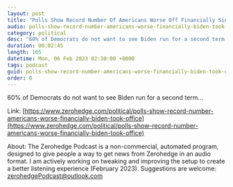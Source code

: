 ```yaml
---
layout: post
title: "Polls Show Record Number Of Americans Worse Off Financially Since Biden Took Office"
audio: polls-show-record-number-americans-worse-financially-biden-took-office-0
category: political
desc: "60% of Democrats do not want to see Biden run for a second term..."
duration: 00:02:45
length: 165
datetime: Mon, 06 Feb 2023 02:30:00 +0000
tags: podcast
guid: polls-show-record-number-americans-worse-financially-biden-took-office-0
order: 0
---
```

60% of Democrats do not want to see Biden run for a second term...

Link: [https://www.zerohedge.com/political/polls-show-record-number-americans-worse-financially-biden-took-office](https://www.zerohedge.com/political/polls-show-record-number-americans-worse-financially-biden-took-office)

About: The Zerohedge Podcast is a non-commercial, automated program, designed to give people a way to get news from Zerohedge in an audio format.  I am actively working on tweaking and improving the setup to create a better listening experience (February 2023).  Suggestions are welcome: [zerohedgePodcast@outlook.com](mailto:zerohedgePodcast@outlook.com)
